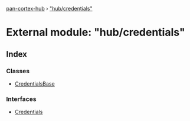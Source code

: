 [pan-cortex-hub](../README.md) › ["hub/credentials"](_hub_credentials_.md)

# External module: "hub/credentials"

## Index

### Classes

* [CredentialsBase](../classes/_hub_credentials_.credentialsbase.md)

### Interfaces

* [Credentials](../interfaces/_hub_credentials_.credentials.md)
